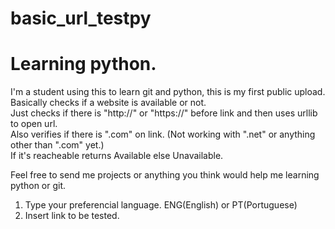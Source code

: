 # basic_url_testpy

# Learning python.

I'm a student using this to learn git and python, this is my first public upload.
Basically checks if a website is available or not.</br>
Just checks if there is "http://" or "https://" before link and then uses urllib to open url.</br>
Also verifies if there is ".com" on link. (Not working with ".net" or anything other than ".com" yet.)</br>
If it's reacheable returns Available else Unavailable.

Feel free to send me projects or anything you think would help me learning python or git.


1. Type your preferencial language. ENG(English) or PT(Portuguese)
2. Insert link to be tested.
